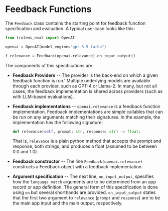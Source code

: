# Feedback Functions

The `Feedback` class contains the starting point for feedback function
specification and evaluation. A typical use-case looks like this:

```python
from trulens_eval import OpenAI

openai = OpenAI(model_engine="gpt-3.5-turbo")

f_relevance = Feedback(openai.relevance).on_input_output()
```

The components of this specifications are:

- **Feedback Providers** -- The provider is the back-end on which a given feedback function is run.'
  Multiple underlying models are available through each provider, such as GPT-4 or Llama-2.
  In many, but not all cases, the feedback implementation is shared across providers (such as with LLM-based evaluations).

- **Feedback implementations** -- `openai.relevance` is a feedback function
  implementation. Feedback implementations are simple callables that can be run
  on any arguments matching their signatures. In the example, the implementation
  has the following signature:

  ```python
  def relevance(self, prompt: str, response: str) -> float:
  ```

  That is, `relevance` is a plain python method that accepts the prompt and response,
  both strings, and produces a float (assumed to be between 0.0 and
  1.0).

- **Feedback constructor** -- The line `Feedback(openai.relevance)`
  constructs a Feedback object with a feedback implementation.

- **Argument specification** -- The next line, `on_input_output`, specifies how
  the `language_match` arguments are to be determined from an app record or app
  definition. The general form of this specification is done using `on` but
  several shorthands are provided. `on_input_output` states that the first two
  argument to `relevance` (`prompt` and `response`) are to be the main app
  input and the main output, respectively.
